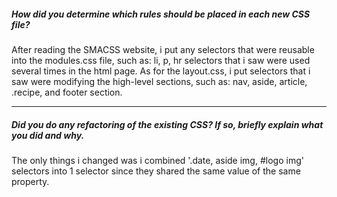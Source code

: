 ##### How did you determine which rules should be placed in each new CSS file?

After reading the SMACSS website, i put any selectors that were reusable into the modules.css file, such as: li, p, hr selectors that i saw were used several times in the html page. As for the layout.css, i put selectors that i saw were modifying the high-level sections, such as: nav, aside, article, .recipe, and footer section.

---

##### Did you do any refactoring of the existing CSS? If so, briefly explain what you did and why.

The only things i changed was i combined '.date, aside img, #logo img' selectors into 1 selector since they shared the same value of the same property.
